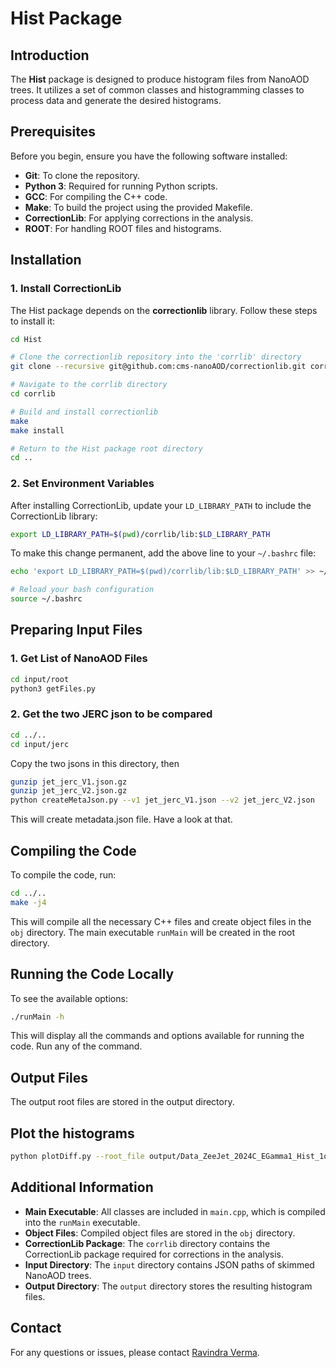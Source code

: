 # Hist Package


## Introduction

The **Hist** package is designed to produce histogram files from NanoAOD trees. It utilizes a set of common classes and histogramming classes to process data and generate the desired histograms. 

## Prerequisites

Before you begin, ensure you have the following software installed:

- **Git**: To clone the repository.
- **Python 3**: Required for running Python scripts.
- **GCC**: For compiling the C++ code.
- **Make**: To build the project using the provided Makefile.
- **CorrectionLib**: For applying corrections in the analysis.
- **ROOT**: For handling ROOT files and histograms.

## Installation

### 1. Install CorrectionLib

The Hist package depends on the **correctionlib** library. Follow these steps to install it:

```bash
cd Hist

# Clone the correctionlib repository into the 'corrlib' directory
git clone --recursive git@github.com:cms-nanoAOD/correctionlib.git corrlib

# Navigate to the corrlib directory
cd corrlib

# Build and install correctionlib
make
make install

# Return to the Hist package root directory
cd ..
```

### 2. Set Environment Variables

After installing CorrectionLib, update your `LD_LIBRARY_PATH` to include the CorrectionLib library:

```bash
export LD_LIBRARY_PATH=$(pwd)/corrlib/lib:$LD_LIBRARY_PATH
```

To make this change permanent, add the above line to your `~/.bashrc` file:

```bash
echo 'export LD_LIBRARY_PATH=$(pwd)/corrlib/lib:$LD_LIBRARY_PATH' >> ~/.bashrc

# Reload your bash configuration
source ~/.bashrc
```

## Preparing Input Files

### 1. Get List of NanoAOD Files

```bash
cd input/root
python3 getFiles.py
```

### 2. Get the two JERC json to be compared

```bash
cd ../..
cd input/jerc
```
Copy the two jsons in this directory, then

```bash
gunzip jet_jerc_V1.json.gz
gunzip jet_jerc_V2.json.gz
python createMetaJson.py --v1 jet_jerc_V1.json --v2 jet_jerc_V2.json 
```
This will create metadata.json file. Have a look at that.

## Compiling the Code

To compile the code, run:

```bash
cd ../..
make -j4
```

This will compile all the necessary C++ files and create object files in the `obj` directory. The main executable `runMain` will be created in the root directory.

## Running the Code Locally

To see the available options:

```bash
./runMain -h
```

This will display all the commands and options available for running the code. Run any of the command.

## Output Files

The output root files are stored in the output directory. 


## Plot the histograms


```bash
python plotDiff.py --root_file output/Data_ZeeJet_2024C_EGamma1_Hist_1of1000.root --metadata input/jerc/metadata.json 
```


## Additional Information

- **Main Executable**: All classes are included in `main.cpp`, which is compiled into the `runMain` executable.
- **Object Files**: Compiled object files are stored in the `obj` directory.
- **CorrectionLib Package**: The `corrlib` directory contains the CorrectionLib package required for corrections in the analysis.
- **Input Directory**: The `input` directory contains JSON paths of skimmed NanoAOD trees.
- **Output Directory**: The `output` directory stores the resulting histogram files.

## Contact

For any questions or issues, please contact [Ravindra Verma](mailto:rverma@cern.ch).

